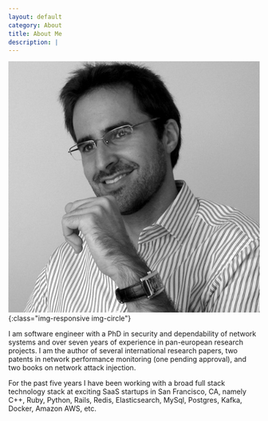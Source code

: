 ```yaml
---
layout: default
category: About
title: About Me
description: |
---
```


![Joao Antunes](img/me.jpg){:class="img-responsive img-circle"}

I am software engineer with a PhD in security and dependability of network systems and over seven years of experience in pan-european research projects. I am the author of several international research papers, two patents in network performance monitoring (one pending approval), and two books on network attack injection.

For the past five years I have been working with a broad full stack technology stack at exciting SaaS startups in San Francisco, CA, namely C++, Ruby, Python, Rails, Redis, Elasticsearch, MySql, Postgres, Kafka, Docker, Amazon AWS, etc.

